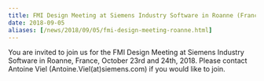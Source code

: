 ```yaml
---
title: FMI Design Meeting at Siemens Industry Software in Roanne (France)
date: 2018-09-05
aliases: [/news/2018/09/05/fmi-design-meeting-roanne.html]
---
```


You are invited to join us for the FMI Design Meeting at Siemens Industry Software in Roanne, France, October 23rd and 24th, 2018.
Please contact Antoine Viel (Antoine.Viel(at)siemens.com) if you would like to join.
